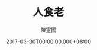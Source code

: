 ---
issue: 217
title: 人食老
author: 陳憲國
date: 2017-03-30T00:00:00.000+08:00
topic: 生活
difficulty: 1
wikidata: Q98095605
wikidata_link: https://www.wikidata.org/wiki/Q98095605
author_wikidata_link: https://www.wikidata.org/wiki/Q98096340
author_wikidata: Q98096340
---